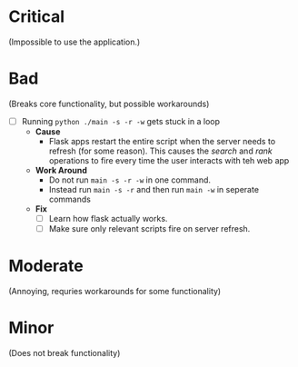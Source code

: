 
# Critical

(Impossible to use the application.)

# Bad

(Breaks core functionality, but possible workarounds)

- [ ] Running `python ./main -s -r -w` gets stuck in a loop
    - **Cause**
        - Flask apps restart the entire script when the server needs to refresh (for some reason). This causes the *search* and *rank* operations to fire every time the user interacts with teh web app
    - **Work Around**
        - Do not run `main -s -r -w` in one command. 
        - Instead run `main -s -r` and then run `main -w` 
        in seperate commands
    - **Fix**
        - [ ] Learn how flask actually works. 
        - [ ] Make sure only relevant scripts fire on
        server refresh. 

# Moderate

(Annoying, requries workarounds for some functionality)

# Minor

(Does not break functionality)